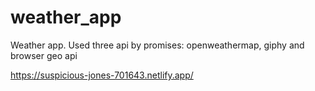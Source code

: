 # weather_app

Weather app. Used three api by promises: openweathermap, giphy and browser geo api

https://suspicious-jones-701643.netlify.app/

